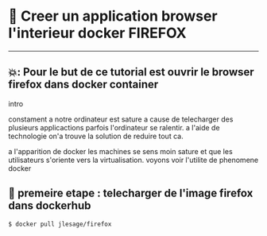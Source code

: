 # 📖  Creer un application browser l'interieur docker FIREFOX 
-------------------------------------------------------

## 💥: Pour le but de ce tutorial est ouvrir le browser firefox dans docker container 
intro 


constament a notre ordinateur est sature a cause de telecharger des plusieurs applicactions parfois l'ordinateur se ralentir.
a l'aide de technologie on'a trouve la solution de reduire tout ca.

a l'apparition de docker les machines se sens moin sature et que les utilisateurs s'oriente vers la virtualisation. voyons voir l'utilite de phenomene docker 

🥁 premeire etape : telecharger de l'image  firefox dans dockerhub 
--------------------------------------------------------------------

```
$ docker pull jlesage/firefox
```


